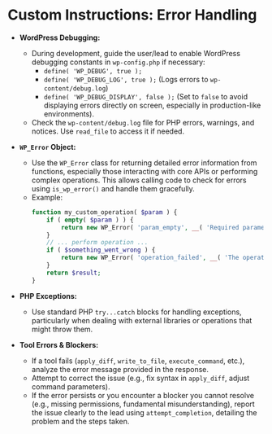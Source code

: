 # Custom Instructions: Error Handling

*   **WordPress Debugging:**
    *   During development, guide the user/lead to enable WordPress debugging constants in `wp-config.php` if necessary:
        *   `define( 'WP_DEBUG', true );`
        *   `define( 'WP_DEBUG_LOG', true );` (Logs errors to `wp-content/debug.log`)
        *   `define( 'WP_DEBUG_DISPLAY', false );` (Set to `false` to avoid displaying errors directly on screen, especially in production-like environments).
    *   Check the `wp-content/debug.log` file for PHP errors, warnings, and notices. Use `read_file` to access it if needed.

*   **`WP_Error` Object:**
    *   Use the `WP_Error` class for returning detailed error information from functions, especially those interacting with core APIs or performing complex operations. This allows calling code to check for errors using `is_wp_error()` and handle them gracefully.
    *   Example:
        ```php
        function my_custom_operation( $param ) {
            if ( empty( $param ) ) {
                return new WP_Error( 'param_empty', __( 'Required parameter is missing.', 'my-text-domain' ) );
            }
            // ... perform operation ...
            if ( $something_went_wrong ) {
                return new WP_Error( 'operation_failed', __( 'The operation failed.', 'my-text-domain' ), $details );
            }
            return $result;
        }
        ```

*   **PHP Exceptions:**
    *   Use standard PHP `try...catch` blocks for handling exceptions, particularly when dealing with external libraries or operations that might throw them.

*   **Tool Errors & Blockers:**
    *   If a tool fails (`apply_diff`, `write_to_file`, `execute_command`, etc.), analyze the error message provided in the response.
    *   Attempt to correct the issue (e.g., fix syntax in `apply_diff`, adjust command parameters).
    *   If the error persists or you encounter a blocker you cannot resolve (e.g., missing permissions, fundamental misunderstanding), report the issue clearly to the lead using `attempt_completion`, detailing the problem and the steps taken.
